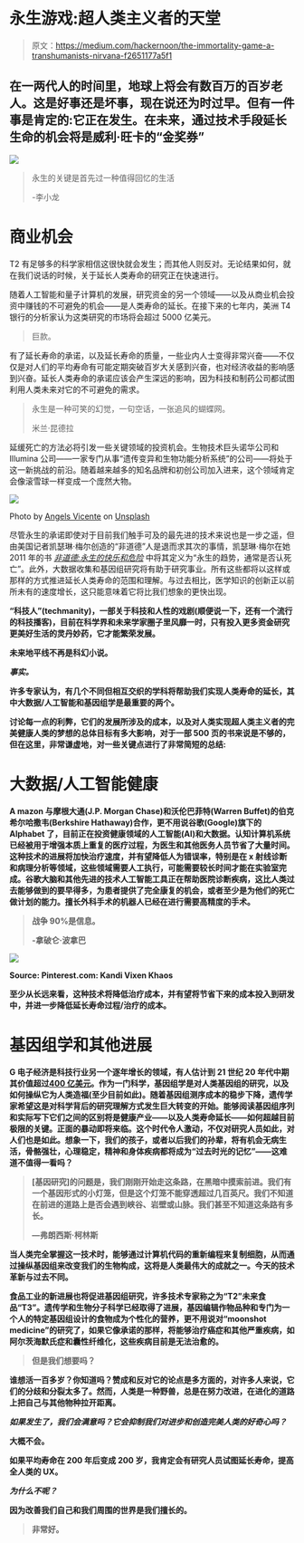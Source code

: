 # 永生游戏:超人类主义者的天堂

> 原文：<https://medium.com/hackernoon/the-immortality-game-a-transhumanists-nirvana-f2651177a5f1>

## 在一两代人的时间里，地球上将会有数百万的百岁老人。这是好事还是坏事，现在说还为时过早。但有一件事是肯定的:它正在发生。在未来，通过技术手段延长生命的机会将是威利·旺卡的“金奖券”

![](img/e053c1297c8f8dc899bc98c2a30a78a4.png)

> 永生的关键是首先过一种值得回忆的生活
> 
> -李小龙

# 商业机会

T2 有足够多的科学家相信这很快就会发生；而其他人则反对。无论结果如何，就在我们说话的时候，关于延长人类寿命的研究正在快速进行。

随着人工智能和量子计算机的发展，研究资金的另一个领域——以及从商业机会投资中赚钱的不可避免的机会——是人类寿命的延长。在接下来的七年内，美洲 T4 银行的分析家认为这类研究的市场将会超过 5000 亿美元。

> 巨款。

有了延长寿命的承诺，以及延长寿命的质量，一些业内人士变得非常兴奋——不仅仅是对人们的平均寿命有可能定期突破百岁大关感到兴奋，也对经济收益的影响感到兴奋。延长人类寿命的承诺应该会产生深远的影响，因为科技和制药公司都试图利用人类未来对它的不可避免的需求。

> 永生是一种可笑的幻觉，一句空话，一张追风的蝴蝶网。
> 
> 米兰·昆德拉

延缓死亡的方法必将引发一些关键领域的投资机会。生物技术巨头诺华公司和 Illumina 公司——一家专门从事“遗传变异和生物功能分析系统”的公司——将处于这一新挑战的前沿。随着越来越多的知名品牌和初创公司加入进来，这个领域肯定会像滚雪球一样变成一个庞然大物。

![](img/f792d9f17163295be0f53547cbc4931f.png)

Photo by [Angels Vicente](https://unsplash.com/photos/NlHGKAZ3jCI?utm_source=unsplash&utm_medium=referral&utm_content=creditCopyText) on [Unsplash](https://unsplash.com/search/photos/old-age?utm_source=unsplash&utm_medium=referral&utm_content=creditCopyText)

尽管永生的承诺即使对于目前我们触手可及的最先进的技术来说也是一步之遥，但由美国记者凯瑟琳·梅尔创造的“非道德”人是退而求其次的事情，凯瑟琳·梅尔在她 2011 年的书 [*非道德:永生的快乐和危险*](https://www.curtisbrown.co.uk/client/catherine-mayer/work/amortality-the-pleasures-and-perils-of-living-agelessly) 中将其定义为“永生的趋势，通常是否认死亡”。此外，大数据收集和基因组研究将有助于研究事业。所有这些都将以这样或那样的方式推进延长人类寿命的范围和理解。与过去相比，医学知识的创新正以前所未有的速度增长，这只能意味着它将比我们想象的更快出现。

**“科技人”(techmanity)，一部关于科技和人性的戏剧(顺便说一下，还有一个流行的科技播客**[](https://www.techmanity.co.uk/)****)，目前在科学界和未来学家圈子里风靡一时，只有投入更多资金研究更美好生活的灵丹妙药，它才能繁荣发展。****

**未来地平线不再是科幻小说。**

*****事实。*****

**许多专家认为，有几个不同但相互交织的学科将帮助我们实现人类寿命的延长，其中大数据/人工智能和基因组学是最重要的两个。**

**讨论每一点的利弊，它们的发展所涉及的成本，以及对人类实现超人类主义者的完美健康人类的梦想的总体目标有多大影响，对于一部 500 页的书来说是不够的，但在这里，非常谦虚地，对一些关键点进行了非常简短的总结:**

# **大数据/人工智能健康**

**A mazon 与摩根大通(J.P. Morgan Chase)和沃伦巴菲特(Warren Buffet)的伯克希尔哈撒韦(Berkshire Hathaway)合作，更不用说谷歌(Google)旗下的 Alphabet 了，目前正在投资健康领域的人工智能(AI)和大数据。认知计算机系统已经被用于增强本质上重复的医疗过程，为医生和其他医务人员节省了大量时间。这种技术的进展将加快治疗速度，并有望降低人为错误率，特别是在 x 射线诊断和病理分析等领域，这些领域需要人工执行，可能需要较长时间才能在实验室完成。谷歌大脑和其他先进的技术人工智能工具正在帮助医院诊断疾病，这比人类过去能够做到的要早得多，为患者提供了完全康复的机会，或者至少是为他们的死亡做计划的能力。擅长外科手术的机器人已经在进行需要高精度的手术。**

> **战争 90%是信息。**
> 
> **-拿破仑·波拿巴**

**![](img/68de180ac80963a9278e7b1ff3b9edde.png)**

**Source: Pinterest.com: Kandi Vixen Khaos**

**至少从长远来看，这种技术将降低治疗成本，并有望将节省下来的成本投入到研发中，并进一步降低延长寿命过程/治疗的成本。**

# **基因组学和其他进展**

**G 电子经济是科技行业另一个逐年增长的领域，有人估计到 21 世纪 20 年代中期其价值超过[400 亿美元](https://www.globenewswire.com/news-release/2019/04/10/1801776/0/en/Global-Genomics-Market-Will-Reach-USD-41-2-Billion-By-2025-Zion-Market-Research.html)。作为一门科学，基因组学是对人类基因组的研究，以及如何操纵它为人类造福(至少目前如此)。随着基因组测序成本的稳步下降，遗传学家希望这是对科学背后的研究理解方式发生巨大转变的开始。能够阅读基因组序列和实际写下它们之间的区别将是健康产业——以及人类寿命延长——如何超越目前极限的关键。正面的暴动即将来临。这个时代令人激动，不仅对研究人员如此，对人们也是如此。想象一下，我们的孩子，或者以后我们的孙辈，将有机会无病生活，骨骼强壮，心理稳定，精神和身体疾病都将成为“过去时光的记忆”——这难道不值得一看吗？**

> **[基因研究]的问题是，我们刚刚开始走这条路，在黑暗中摸索前进。我们有一个基因形式的小灯笼，但是这个灯笼不能穿透超过几百英尺。我们不知道在前进的道路上是否会遇到峡谷、岩壁或山脉。我们甚至不知道这条路有多长。**
> 
> ****—弗朗西斯·柯林斯****

**当人类完全掌握这一技术时，能够通过计算机代码的重新编程来复制细胞，从而通过操纵基因组来改变我们的生物构成，这将是人类最伟大的成就之一。今天的技术革新与过去不同。**

**食品工业的新进展也将促进基因组研究，许多技术专家称之为“T2”未来食品“T3”。遗传学和生物分子科学已经取得了进展，基因编辑作物品种和专门为一个人的特定基因组设计的食物成为个性化的营养，更不用说对“moonshot medicine”的研究了，如果它像承诺的那样，将能够治疗癌症和其他严重疾病，如阿尔茨海默氏症和囊性纤维化，这些疾病目前是无法治愈的。**

> **但是我们想要吗？**

**谁想活一百多岁？你知道吗？赞成和反对它的论点是多方面的，对许多人来说，它们的分歧和分裂太多了。然而，人类是一种野兽，总是在努力改进，在进化的道路上把自己与其他物种拉开距离。**

***如果发生了，我们会满意吗？它会抑制我们对进步和创造完美人类的好奇心吗？***

****大概不会。****

**如果平均寿命在 200 年后变成 200 岁，我肯定会有研究人员试图延长寿命，提高全人类的 UX。**

***为什么不呢？***

**因为改善我们自己和我们周围的世界是我们擅长的。**

> **非常好。**